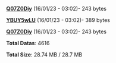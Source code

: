 [**Q07Z0Diy**](/data/Q07Z0Diy.txt) (16/01/23 - 03:02)- 243 bytes

[**YBUY5wLU**](/data/YBUY5wLU.txt) (16/01/23 - 03:02)- 389 bytes

[**Q07Z0Diy**](/data/Q07Z0Diy.txt) (16/01/23 - 03:02)- 243 bytes

**Total Datas**: 4616

**Total Size**: 28.74 MB / 28.7 MB